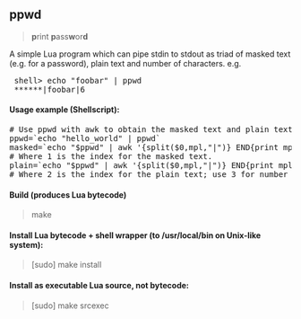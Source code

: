 ## ppwd
> **p**rint **p**ass**w**or**d**

A simple Lua program which can pipe stdin to stdout as triad of masked text (e.g. for a password), plain text and number of characters.
e.g. 
<pre>
 shell> echo "foobar" | ppwd
 ******|foobar|6 
</pre>

#### Usage example (Shellscript):

<pre>
# Use ppwd with awk to obtain the masked text and plain text for use in other processes.
ppwd=`echo "hello_world" | ppwd`
masked=`echo "$ppwd" | awk '{split($0,mpl,"|")} END{print mpl[1]}'`
# Where 1 is the index for the masked text.
plain=`echo "$ppwd" | awk '{split($0,mpl,"|")} END{print mpl[2]}'`
# Where 2 is the index for the plain text; use 3 for number of characters.
</pre>

#### Build (produces Lua bytecode)

>make 

#### Install Lua bytecode + shell wrapper (to /usr/local/bin on Unix-like system):

> [sudo] make install

#### Install as executable Lua source, not bytecode:

> [sudo] make srcexec
